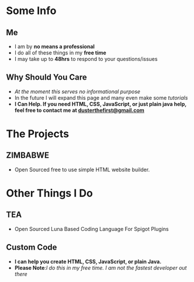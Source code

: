 # Some Info #
## Me ##
   * I am by __no means a professional__
   * I do all of these things in my __free time__
   * I may take up to __48hrs__ to respond to your questions/issues

## Why Should You Care ##
   * _At the moment this serves no informational purpose_
   * In the future I will expand this page and many even make some _tutorials_
   * __I Can Help. If you need HTML, CSS, JavaScript, or just plain java help, feel free to contact me at [dusterthefirst@gmail.com](mailto:dusterthefirst@gmail.com)__


# The Projects #
## ZIMBABWE ##
   * Open Sourced free to use simple HTML website builder. 

# Other Things I Do #
## TEA ##
   * Open Sourced Luna Based Coding Language For Spigot Plugins
## Custom Code ##
   * __I can help you create HTML, CSS, JavaScript, or plain Java.__
   * __Please Note__:_I do this in my free time. I am not the fastest developer out there_
